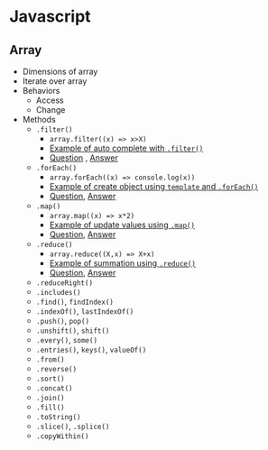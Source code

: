 # Javascript
## Array
- Dimensions of array
- Iterate over array
- Behaviors
    - Access
    - Change
- Methods
    - `.filter()`
        - `array.filter((x) => x>X)`
        - [Example of auto complete with `.filter()`](js-array-filter-example.html) 
        - [Question](js-array-filter-question.html) , [Answer](js-array-filter-answer.html)
    - `.forEach()`
        - `array.forEach((x) => console.log(x))`
        - [Example of create object using `template` and `.forEach()`](js-array-foreach-example.html)
        - [Question](js-array-foreach-question.html), [Answer](js-array-foreach-answer.html)
    - `.map()`
        - `array.map((x) => x*2)`
        - [Example of update values using `.map()`](js-array-map-example.html)
        - [Question](js-array-map-question.html), [Answer](js-array-map-answer.html)
    - `.reduce()`
        - `array.reduce((X,x) => X+x)`
        - [Example of summation using `.reduce()`](js-array-reduce-example.html)
        - [Question](js-array-reduce-question.html), [Answer](js-array-reduce-answer.html)
    - `.reduceRight()`
    - `.includes()`
    - `.find()`, `findIndex()`
    - `.indexOf()`, `lastIndexOf()`
    - `.push()`, `pop()`
    - `.unshift()`, `shift()`
    - `.every()`, `some()`
    - `.entries()`, `keys()`, `valueOf()`
    - `.from()`
    - `.reverse()`
    - `.sort()`
    - `.concat()`
    - `.join()`
    - `.fill()`
    - `.toString()`
    - `.slice()`, `.splice()`
    - `.copyWithin()`